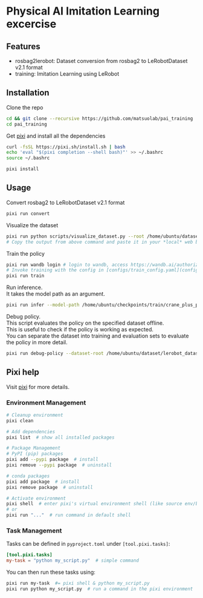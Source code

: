 # Physical AI Imitation Learning excercise

## Features
- rosbag2lerobot: Dataset conversion from rosbag2 to LeRobotDataset v2.1 format
- training: Imitation Learning using LeRobot

## Installation
Clone the repo
```bash
cd && git clone --recursive https://github.com/matsuolab/pai_training
cd pai_training
```
Get [pixi](https://pixi.sh/latest/) and install all the dependencies
```bash
curl -fsSL https://pixi.sh/install.sh | bash
echo 'eval "$(pixi completion --shell bash)"' >> ~/.bashrc
source ~/.bashrc
```
```bash
pixi install
```

## Usage
Convert rosbag2 to LeRobotDataset v2.1 format
```bash
pixi run convert
```
Visualize the dataset
```bash
pixi run python scripts/visualize_dataset.py --root /home/ubuntu/dataset/lerobot_dataset/crane_plus_pekori --repo-id crane_plus_pekori --episode-index 1 --mode distant
# Copy the output from above command and paste it in your *local* web browser (it may take a second to load)
```
Train the policy
```bash
pixi run wandb login # login to wandb, access https://wandb.ai/authorize to get your API key
# Invoke training with the config in [configs/train_config.yaml](configs/train_config.yaml)
pixi run train
```
Run inference.  
It takes the model path as an argument.
```bash
pixi run infer --model-path /home/ubuntu/checkpoints/train/crane_plus_pekori_act
```
Debug policy.  
This script evaluates the policy on the specified dataset offline.  
This is useful to check if the policy is working as expected.  
You can separate the dataset into training and evaluation sets to evaluate the policy in more detail.
```bash
pixi run debug-policy --dataset-root /home/ubuntu/dataset/lerobot_dataset/crane_plus_pekori --repo-id crane_plus_pekori --policy-path /home/ubuntu/checkpoints/train/crane_plus_pekori_act --episode-index 1
```

## Pixi help
Visit [pixi](https://pixi.sh/latest/) for more details.

### Environment Management
```bash
# Cleanup environment
pixi clean

# Add dependencies
pixi list  # show all installed packages

# Package Management
# PyPI (pip) packages
pixi add --pypi package  # install
pixi remove --pypi package  # uninstall

# conda packages
pixi add package  # install
pixi remove package  # uninstall

# Activate environment
pixi shell  # enter pixi's virtual environment shell (like source env/bin/activate in venv)
# or
pixi run "..."  # run command in default shell
```

### Task Management
Tasks can be defined in `pyproject.toml` under `[tool.pixi.tasks]`:
```toml
[tool.pixi.tasks]
my-task = "python my_script.py"  # simple command
```

You can then run these tasks using:
```bash
pixi run my-task  #= pixi shell & python my_script.py
pixi run python my_script.py  # run a command in the pixi environment
```
